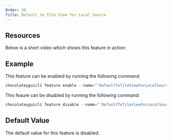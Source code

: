 ```yaml
---
Order: 20
Title: Default to Tile View for Local Source
---
```


## Resources

Below is a short video which shows this feature in action:

## Example

This feature can be enabled by running the following command:

```powershell
chocolateyguicli feature enable --name="'DefaultToTileViewForLocalSource'"
```

This feaure can be disabled by running the following command:

```powershell
chocolateyguicli feature disable --name="'DefaultToTileViewForLocalSource'"
```

## Default Value

The default value for this feature is disabled.
